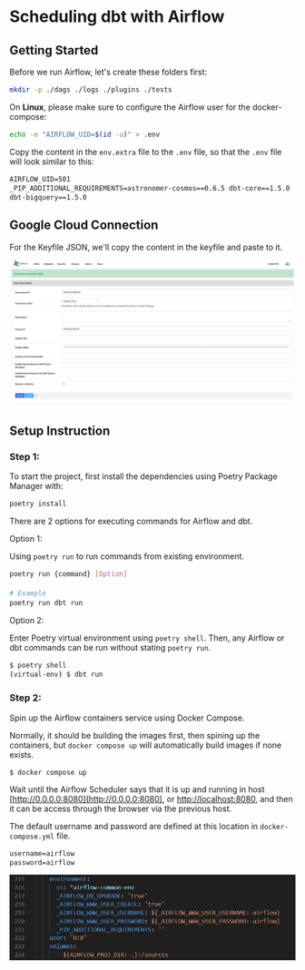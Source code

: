 # Scheduling dbt with Airflow

## Getting Started

Before we run Airflow, let's create these folders first:

```sh
mkdir -p ./dags ./logs ./plugins ./tests
```

On **Linux**, please make sure to configure the Airflow user for the docker-compose:

```sh
echo -e "AIRFLOW_UID=$(id -u)" > .env
```

Copy the content in the `env.extra` file to the `.env` file, so that the `.env` file will look similar to this:

```
AIRFLOW_UID=501
_PIP_ADDITIONAL_REQUIREMENTS=astronomer-cosmos==0.6.5 dbt-core==1.5.0 dbt-bigquery==1.5.0
```

## Google Cloud Connection

For the Keyfile JSON, we'll copy the content in the keyfile and paste to it.

![Google Clod Connection in Airflow](./assets/bigquery-connection-in-airflow.png)

## Setup Instruction

### Step 1: 
To start the project, first install the dependencies using Poetry Package Manager with:

```sh
poetry install
```

There are 2 options for executing commands for Airflow and dbt.

Option 1: 

Using `poetry run` to run commands from existing environment.

```sh
poetry run {command} [Option]

# Example
poetry run dbt run
```

Option 2:

Enter Poetry virtual environment using `poetry shell`. Then, any Airflow or dbt commands can be run without stating `poetry run`.

```sh
$ poetry shell
(virtual-env) $ dbt run
```
### Step 2:

Spin up the Airflow containers service using Docker Compose.

Normally, it should be building the images first, then spining up the containers, but `docker compose up` will automatically build images if none exists.

```sh
$ docker compose up
```

Wait until the Airflow Scheduler says that it is up and running in host [http://0.0.0.0:8080](http://0.0.0.0:8080), or [http://localhost:8080](http://localhost:8080), and then it can be access through the browser via the previous host.

The default username and password are defined at this location in `docker-compose.yml` file.


```
username=airflow
password=airflow
```
![airflow-default-credentials](./assets/airflow-default-credential.png)